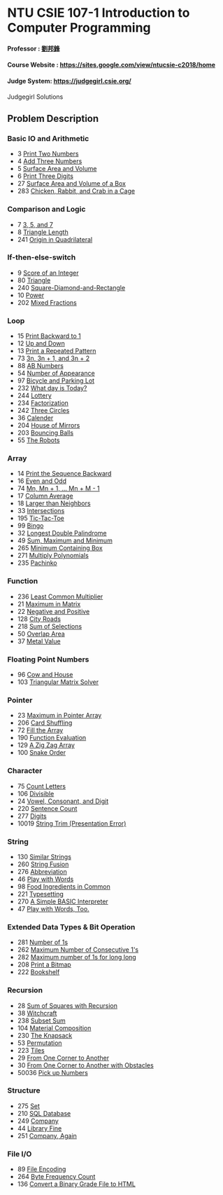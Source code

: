 # NTU CSIE 107-1 Introduction to Computer Programming
#### Professor : [劉邦鋒](http://www.csie.ntu.edu.tw/~pangfeng/)
#### Course Website : https://sites.google.com/view/ntucsie-c2018/home
#### Judge System: https://judgegirl.csie.org/
Judgegirl Solutions

## Problem Description

### Basic IO and Arithmetic
- 3 [Print Two Numbers](https://judgegirl.csie.org/problem/0/3)
- 4 [Add Three Numbers](https://judgegirl.csie.org/problem/0/4)
- 5 [Surface Area and Volume](https://judgegirl.csie.org/problem/0/5)
- 6 [Print Three Digits](https://judgegirl.csie.org/problem/0/6)
- 27 [Surface Area and Volume of a Box](https://judgegirl.csie.org/problem/0/27)
- 283 [Chicken, Rabbit, and Crab in a Cage](https://judgegirl.csie.org/problem/0/283)

### Comparison and Logic
- 7 [3, 5, and 7](https://judgegirl.csie.org/problem/0/7)
- 8 [Triangle Length](https://judgegirl.csie.org/problem/0/8)
- 241 [Origin in Quadrilateral](https://judgegirl.csie.org/problem/0/241)

### If-then-else-switch
- 9 [Score of an Integer](https://judgegirl.csie.org/problem/0/9)
- 80 [Triangle](https://judgegirl.csie.org/problem/0/80)
- 240 [Square-Diamond-and-Rectangle](https://judgegirl.csie.org/problem/0/240)
- 10 [Power](https://judgegirl.csie.org/problem/0/10)
- 202 [Mixed Fractions](https://judgegirl.csie.org/problem/0/202)

### Loop
- 15 [Print Backward to 1](https://judgegirl.csie.org/problem/0/15)
- 12 [Up and Down](https://judgegirl.csie.org/problem/0/12)
- 13 [Print a Repeated Pattern](https://judgegirl.csie.org/problem/0/13)
- 73 [3n, 3n + 1, and 3n + 2](https://judgegirl.csie.org/problem/0/73)
- 88 [AB Numbers](https://judgegirl.csie.org/problem/0/88)
- 54 [Number of Appearance](https://judgegirl.csie.org/problem/0/54)
- 97 [Bicycle and Parking Lot](https://judgegirl.csie.org/problem/0/97)
- 232 [What day is Today?](https://judgegirl.csie.org/problem/0/232)
- 244 [Lottery](https://judgegirl.csie.org/problem/0/244)
- 234 [Factorization](https://judgegirl.csie.org/problem/0/234)
- 242 [Three Circles](https://judgegirl.csie.org/problem/0/242)
- 36 [Calender](https://judgegirl.csie.org/problem/0/36)
- 204 [House of Mirrors](https://judgegirl.csie.org/problem/0/204)
- 203 [Bouncing Balls](https://judgegirl.csie.org/problem/0/203)
- 55 [The Robots](https://judgegirl.csie.org/problem/0/55)


### Array
- 14 [Print the Sequence Backward](https://judgegirl.csie.org/problem/0/14)
- 16 [Even and Odd](https://judgegirl.csie.org/problem/0/16)
- 74 [Mn, Mn + 1, ... Mn + M - 1](https://judgegirl.csie.org/problem/0/74)
- 17 [Column Average](https://judgegirl.csie.org/problem/0/17)
- 18 [Larger than Neighbors](https://judgegirl.csie.org/problem/0/18)
- 33 [Intersections](https://judgegirl.csie.org/problem/0/33)
- 195 [Tic-Tac-Toe](https://judgegirl.csie.org/problem/0/195)
- 99 [Bingo](https://judgegirl.csie.org/problem/0/99)
- 32 [Longest Double Palindrome](https://judgegirl.csie.org/problem/0/32)
- 49 [Sum, Maximum and Minimum](https://judgegirl.csie.org/problem/0/49)
- 265 [Minimum Containing Box](https://judgegirl.csie.org/problem/0/265)
- 271 [Multiply Polynomials](https://judgegirl.csie.org/problem/0/271)
- 235 [Pachinko](https://judgegirl.csie.org/problem/0/235)

### Function
- 236 [Least Common Multiplier](https://judgegirl.csie.org/problem/0/236)
- 21 [Maximum in Matrix](https://judgegirl.csie.org/problem/0/21)
- 22 [Negative and Positive](https://judgegirl.csie.org/problem/0/22)
- 128 [City Roads](https://judgegirl.csie.org/problem/0/128)
- 218 [Sum of Selections](https://judgegirl.csie.org/problem/0/218)
- 50 [Overlap Area](https://judgegirl.csie.org/problem/0/50)
- 37 [Metal Value](https://judgegirl.csie.org/problem/0/37)

### Floating Point Numbers
- 96 [Cow and House](https://judgegirl.csie.org/problem/0/96)
- 103 [Triangular Matrix Solver](https://judgegirl.csie.org/problem/0/103)

### Pointer
- 23 [Maximum in Pointer Array](https://judgegirl.csie.org/problem/0/23)
- 206 [Card Shuffling](https://judgegirl.csie.org/problem/0/206)
- 72 [Fill the Array](https://judgegirl.csie.org/problem/0/72)
- 190 [Function Evaluation](https://judgegirl.csie.org/problem/0/190)
- 129 [A Zig Zag Array](https://judgegirl.csie.org/problem/0/129)
- 100 [Snake Order](https://judgegirl.csie.org/problem/0/100)

### Character
- 75 [Count Letters](https://judgegirl.csie.org/problem/0/75)
- 106 [Divisible](https://judgegirl.csie.org/problem/0/106)
- 24 [Vowel, Consonant, and Digit](https://judgegirl.csie.org/problem/0/24)
- 220 [Sentence Count](https://judgegirl.csie.org/problem/0/220)
- 277 [Digits](https://judgegirl.csie.org/problem/0/277)
- 10019 [String Trim (Presentation Error)](https://judgegirl.csie.org/problem/0/10019)

### String
- 130 [Similar Strings](https://judgegirl.csie.org/problem/0/130)
- 260 [String Fusion](https://judgegirl.csie.org/problem/0/260)
- 276 [Abbreviation](https://judgegirl.csie.org/problem/0/276)
- 46 [Play with Words](https://judgegirl.csie.org/problem/0/46)
- 98 [Food Ingredients in Common](https://judgegirl.csie.org/problem/0/98)
- 221 [Typesetting](https://judgegirl.csie.org/problem/0/221)
- 270 [A Simple BASIC Interpreter](https://judgegirl.csie.org/problem/0/270)
- 47 [Play with Words, Too.](https://judgegirl.csie.org/problem/0/47)

### Extended Data Types & Bit Operation
- 281 [Number of 1s](https://judgegirl.csie.org/problem/0/281)
- 262 [Maximum Number of Consecutive 1's](https://judgegirl.csie.org/problem/0/262)
- 282 [Maximum number of 1s for long long](https://judgegirl.csie.org/problem/0/282)
- 208 [Print a Bitmap](https://judgegirl.csie.org/problem/0/208)
- 222 [Bookshelf](https://judgegirl.csie.org/problem/0/222)

### Recursion
- 28 [Sum of Squares with Recursion](https://judgegirl.csie.org/problem/0/28)
- 38 [Witchcraft](https://judgegirl.csie.org/problem/0/38)
- 238 [Subset Sum](https://judgegirl.csie.org/problem/0/238)
- 104 [Material Composition](https://judgegirl.csie.org/problem/0/104)
- 230 [The Knapsack](https://judgegirl.csie.org/problem/0/230)
- 53 [Permutation](https://judgegirl.csie.org/problem/0/53)
- 223 [Tiles](https://judgegirl.csie.org/problem/0/223)
- 29 [From One Corner to Another](https://judgegirl.csie.org/problem/0/29)
- 30 [From One Corner to Another with Obstacles](https://judgegirl.csie.org/problem/0/30)
- 50036 [Pick up Numbers](https://judgegirl.csie.org/problem/0/50036)

### Structure
- 275 [Set](https://judgegirl.csie.org/problem/0/275)
- 210 [SQL Database](https://judgegirl.csie.org/problem/0/210)
- 249 [Company](https://judgegirl.csie.org/problem/0/249)
- 44 [Library Fine](https://judgegirl.csie.org/problem/0/44)
- 251 [Company, Again](https://judgegirl.csie.org/problem/0/251)

### File I/O
- 89 [File Encoding](https://judgegirl.csie.org/problem/0/89)
- 264 [Byte Frequency Count](https://judgegirl.csie.org/problem/0/264)
- 136 [Convert a Binary Grade File to HTML](https://judgegirl.csie.org/problem/0/136)
